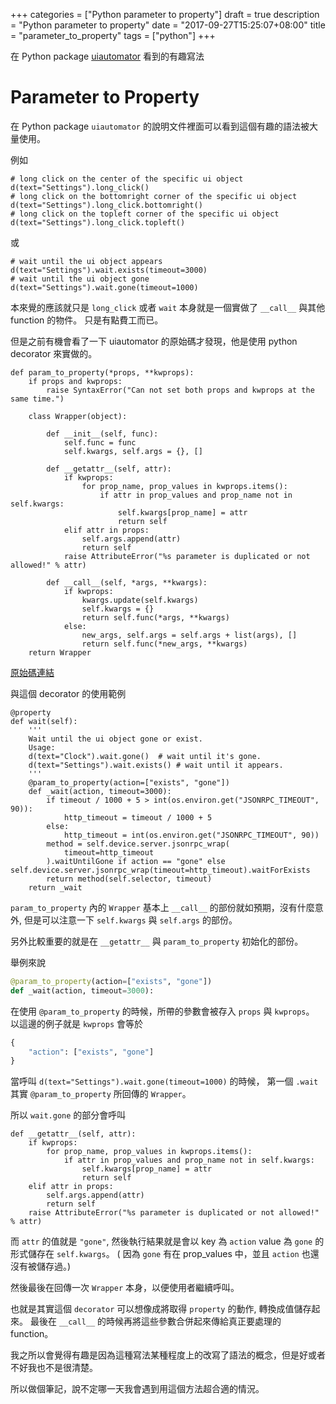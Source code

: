 +++
categories = ["Python parameter to property"]
draft = true
description = "Python parameter to property"
date = "2017-09-27T15:25:07+08:00"
title = "parameter_to_property"
tags = ["python"]
+++

在 Python package [uiautomator](https://github.com/xiaocong/uiautomator) 看到的有趣寫法

<!--more-->

# Parameter to Property

在 Python package `uiautomator` 的說明文件裡面可以看到這個有趣的語法被大量使用。

例如

```
# long click on the center of the specific ui object
d(text="Settings").long_click()
# long click on the bottomright corner of the specific ui object
d(text="Settings").long_click.bottomright()
# long click on the topleft corner of the specific ui object
d(text="Settings").long_click.topleft()
```

或

```
# wait until the ui object appears
d(text="Settings").wait.exists(timeout=3000)
# wait until the ui object gone
d(text="Settings").wait.gone(timeout=1000)
```

本來覺的應該就只是 `long_click` 或者 `wait` 本身就是一個實做了 `__call__` 與其他 function 的物件。
只是有點費工而已。

但是之前有機會看了一下 uiautomator 的原始碼才發現，他是使用 python decorator 來實做的。

```
def param_to_property(*props, **kwprops):
    if props and kwprops:
        raise SyntaxError("Can not set both props and kwprops at the same time.")

    class Wrapper(object):

        def __init__(self, func):
            self.func = func
            self.kwargs, self.args = {}, []

        def __getattr__(self, attr):
            if kwprops:
                for prop_name, prop_values in kwprops.items():
                    if attr in prop_values and prop_name not in self.kwargs:
                        self.kwargs[prop_name] = attr
                        return self
            elif attr in props:
                self.args.append(attr)
                return self
            raise AttributeError("%s parameter is duplicated or not allowed!" % attr)

        def __call__(self, *args, **kwargs):
            if kwprops:
                kwargs.update(self.kwargs)
                self.kwargs = {}
                return self.func(*args, **kwargs)
            else:
                new_args, self.args = self.args + list(args), []
                return self.func(*new_args, **kwargs)
    return Wrapper

``` 

[原始碼連結](https://github.com/xiaocong/uiautomator/blob/master/uiautomator/__init__.py)

與這個 decorator 的使用範例

```
@property
def wait(self):
    '''
    Wait until the ui object gone or exist.
    Usage:
    d(text="Clock").wait.gone()  # wait until it's gone.
    d(text="Settings").wait.exists() # wait until it appears.
    '''
    @param_to_property(action=["exists", "gone"])
    def _wait(action, timeout=3000):
        if timeout / 1000 + 5 > int(os.environ.get("JSONRPC_TIMEOUT", 90)):
            http_timeout = timeout / 1000 + 5
        else:
            http_timeout = int(os.environ.get("JSONRPC_TIMEOUT", 90))
        method = self.device.server.jsonrpc_wrap(
            timeout=http_timeout
        ).waitUntilGone if action == "gone" else self.device.server.jsonrpc_wrap(timeout=http_timeout).waitForExists
        return method(self.selector, timeout)
    return _wait
```

`param_to_property` 內的 `Wrapper` 基本上 `__call__` 的部份就如預期，沒有什麼意外, 但是可以注意一下 `self.kwargs` 與 `self.args` 的部份。

另外比較重要的就是在 `__getattr__` 與 `param_to_property` 初始化的部份。

舉例來說

```python
@param_to_property(action=["exists", "gone"])
def _wait(action, timeout=3000):
```

在使用 `@param_to_property` 的時候，所帶的參數會被存入 `props` 與 `kwprops`。
以這邊的例子就是 `kwprops` 會等於 

```python
{
    "action": ["exists", "gone"]
}
```

當呼叫 `d(text="Settings").wait.gone(timeout=1000)` 的時候，
第一個 `.wait` 其實 `@param_to_property` 所回傳的 `Wrapper`。

所以 `wait.gone` 的部分會呼叫

```
def __getattr__(self, attr):
    if kwprops:
        for prop_name, prop_values in kwprops.items():
            if attr in prop_values and prop_name not in self.kwargs:
                self.kwargs[prop_name] = attr
                return self
    elif attr in props:
        self.args.append(attr)
        return self
    raise AttributeError("%s parameter is duplicated or not allowed!" % attr)
```

而 `attr` 的值就是 `"gone"`, 然後執行結果就是會以 key 為 `action` value 為 `gone` 的形式儲存在 `self.kwargs`。
( 因為 `gone` 有在 prop_values 中，並且 `action` 也還沒有被儲存過。)

然後最後在回傳一次 `Wrapper` 本身，以便使用者繼續呼叫。

也就是其實這個 `decorator` 可以想像成將取得 `property` 的動作, 轉換成值儲存起來。
最後在 `__call__` 的時候再將這些參數合併起來傳給真正要處理的 function。

我之所以會覺得有趣是因為這種寫法某種程度上的改寫了語法的概念，但是好或者不好我也不是很清楚。

所以做個筆記，說不定哪一天我會遇到用這個方法超合適的情況。
